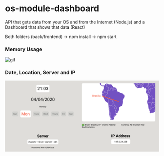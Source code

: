 # os-module-dashboard

API that gets data from your OS and from the Internet (Node.js) and a Dashboard that shows that data (React)

Both folders (back/frontend) -> npm install -> npm start

### Memory Usage

![gif](http://g.recordit.co/4CfExpN0gs.gif)

### Date, Location, Server and IP 

![example](https://github.com/LucasGuerraCavalcante/os-module-dashboard/blob/master/imgs/img.png)


